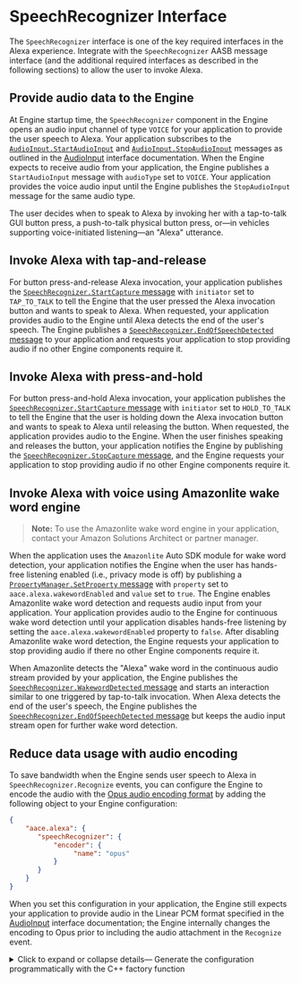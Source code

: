 # SpeechRecognizer Interface

The `SpeechRecognizer` interface is one of the key required interfaces in the Alexa experience. Integrate with the `SpeechRecognizer` AASB message interface (and the additional required interfaces as described in the following sections) to allow the user to invoke Alexa.

## Provide audio data to the Engine

At Engine startup time, the `SpeechRecognizer` component in the Engine opens an audio input channel of type `VOICE` for your application to provide the user speech to Alexa. Your application subscribes to the [`AudioInput.StartAudioInput`](https://alexa.github.io/alexa-auto-sdk/docs/aasb/core/AudioInput/index.html#startaudioinput) and [`AudioInput.StopAudioInput`](https://alexa.github.io/alexa-auto-sdk/docs/aasb/core/AudioInput/index.html#stopaudioinput) messages as outlined in the [AudioInput](https://alexa.github.io/alexa-auto-sdk/docs/explore/features/core/AudioInput/) interface documentation. When the Engine expects to receive audio from your application, the Engine publishes a `StartAudioInput` message with `audioType` set to `VOICE`. Your application provides the voice audio input until the Engine publishes the `StopAudioInput` message for the same audio type.

The user decides when to speak to Alexa by invoking her with a tap-to-talk GUI button press, a push-to-talk physical button press, or—in vehicles supporting voice-initiated listening—an "Alexa" utterance.

## Invoke Alexa with tap-and-release

For button press-and-release Alexa invocation, your application publishes the [`SpeechRecognizer.StartCapture` message](https://alexa.github.io/alexa-auto-sdk/docs/aasb/alexa/SpeechRecognizer/index.html#startcapture) with `initiator` set to `TAP_TO_TALK` to tell the Engine that the user pressed the Alexa invocation button and wants to speak to Alexa. When requested, your application provides audio to the Engine until Alexa detects the end of the user's speech. The Engine publishes a [`SpeechRecognizer.EndOfSpeechDetected` message](https://alexa.github.io/alexa-auto-sdk/docs/aasb/alexa/SpeechRecognizer/index.html#endofspeechdetected) to your application and requests your application to stop providing audio if no other Engine components require it.

## Invoke Alexa with press-and-hold

For button press-and-hold Alexa invocation, your application publishes the [`SpeechRecognizer.StartCapture` message](https://alexa.github.io/alexa-auto-sdk/docs/aasb/alexa/SpeechRecognizer/index.html#startcapture) with `initiator` set to `HOLD_TO_TALK` to tell the Engine that the user is holding down the Alexa invocation button and wants to speak to Alexa until releasing the button. When requested, the application provides audio to the Engine. When the user finishes speaking and releases the button, your application notifies the Engine by publishing the [`SpeechRecognizer.StopCapture` message](https://alexa.github.io/alexa-auto-sdk/docs/aasb/alexa/SpeechRecognizer/index.html#stopcapture), and the Engine requests your application to stop providing audio if no other Engine components require it.

## Invoke Alexa with voice using Amazonlite wake word engine

>**Note:** To use the Amazonlite wake word engine in your application, contact your Amazon Solutions Architect or partner manager.

When the application uses the `Amazonlite` Auto SDK module for wake word detection, your application notifies the Engine when the user has hands-free listening enabled (i.e., privacy mode is off) by publishing a [`PropertyManager.SetProperty` message](https://alexa.github.io/alexa-auto-sdk/docs/aasb/core/PropertyManager/index.html#setproperty) with `property` set to `aace.alexa.wakewordEnabled` and `value` set to `true`. The Engine enables Amazonlite wake word detection and requests audio input from your application. Your application provides audio to the Engine for continuous wake word detection until your application disables hands-free listening by setting the `aace.alexa.wakewordEnabled` property to `false`. After disabling Amazonlite wake word detection, the Engine requests your application to stop providing audio if there no other Engine components require it.

When Amazonlite detects the "Alexa" wake word in the continuous audio stream provided by your application, the Engine publishes the [`SpeechRecognizer.WakewordDetected` message](https://alexa.github.io/alexa-auto-sdk/docs/aasb/alexa/SpeechRecognizer/index.html#wakeworddetected) and starts an interaction similar to one triggered by tap-to-talk invocation. When Alexa detects the end of the user's speech, the Engine publishes the [`SpeechRecognizer.EndOfSpeechDetected` message](https://alexa.github.io/alexa-auto-sdk/docs/aasb/alexa/SpeechRecognizer/index.html#endofspeechdetected) but keeps the audio input stream open for further wake word detection.

## Reduce data usage with audio encoding

To save bandwidth when the Engine sends user speech to Alexa in `SpeechRecognizer.Recognize` events, you can configure the Engine to encode the audio with the [Opus audio encoding format](https://www.opus-codec.org/docs/html_api/group__opusencoder.html) by adding the following object to your Engine configuration:

```json
{
    "aace.alexa": {
       "speechRecognizer": {
           "encoder": {
                "name": "opus"
           }
       }
    }
}
```
When you set this configuration in your application, the Engine still expects your application to provide audio in the Linear PCM format specified in the [AudioInput](https://alexa.github.io/alexa-auto-sdk/docs/explore/features/core/AudioInput/) interface documentation; the Engine internally changes the encoding to Opus prior to including the audio attachment in the `Recognize` event.

<details markdown="1">
<summary>Click to expand or collapse details— Generate the configuration programmatically with the C++ factory function</summary>

If your application generates Engine configuration programmatically instead of using a JSON file, you can use the [`aace::alexa::config::AlexaConfiguration::createSpeechRecognizerConfig`](https://alexa.github.io/alexa-auto-sdk/docs/native/api/classes/classaace_1_1alexa_1_1config_1_1_alexa_configuration.html#aacb872514a75a1fdc3d54d17b64a2ec6) factory function to create the `EngineConfiguration` object.

```cpp
#include <AACE/Alexa/AlexaConfiguration.h>

std::vector<std::shared_ptr<aace::core::config::EngineConfiguration>> configurations;

auto speechRecognizerConfig = aace::alexa::config::AlexaConfiguration::createSpeechRecognizerConfig("opus");
configurations.push_back(speechRecognizerConfig);

// ... create other EngineConfiguration objects and add them to configurations...

m_engine->configure(configurations);
```

</details>
